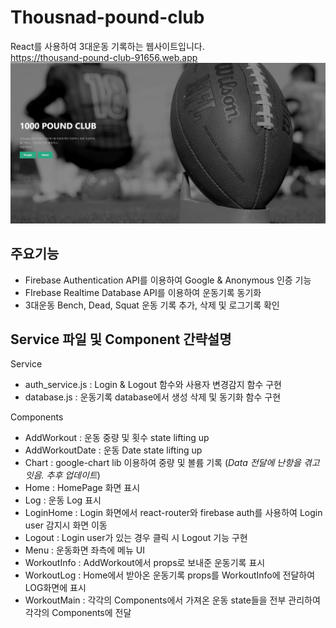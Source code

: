 # Thousnad-pound-club

React를 사용하여 3대운동 기록하는 웹사이트입니다.  
https://thousand-pound-club-91656.web.app  
![bomflixWeb](/public/image/thousand-login.png)

## 주요기능

- Firebase Authentication API를 이용하여 Google & Anonymous 인증 기능
- FIrebase Realtime Database API를 이용하여 운동기록 동기화
- 3대운동 Bench, Dead, Squat 운동 기록 추가, 삭제 및 로그기록 확인

## Service 파일 및 Component 간략설명

Service

- auth_service.js : Login & Logout 함수와 사용자 변경감지 함수 구현
- database.js : 운동기록 database에서 생성 삭제 및 동기화 함수 구현

Components

- AddWorkout : 운동 중량 및 횟수 state lifting up
- AddWorkoutDate : 운동 Date state lifting up
- Chart : google-chart lib 이용하여 중량 및 볼륨 기록 (_Data 전달에 난항을 겪고 잇음. 추후 업데이트_)
- Home : HomePage 화면 표시
- Log : 운동 Log 표시
- LoginHome : Login 화면에서 react-router와 firebase auth를 사용하여 Login user 감지시 화면 이동
- Logout : Login user가 있는 경우 클릭 시 Logout 기능 구현
- Menu : 운동화면 좌측에 메뉴 UI
- WorkoutInfo : AddWorkout에서 props로 보내준 운동기록 표시
- WorkoutLog : Home에서 받아온 운동기록 props를 WorkoutInfo에 전달하여 LOG화면에 표시
- WorkoutMain : 각각의 Components에서 가져온 운동 state들을 전부 관리하여 각각의 Components에 전달
